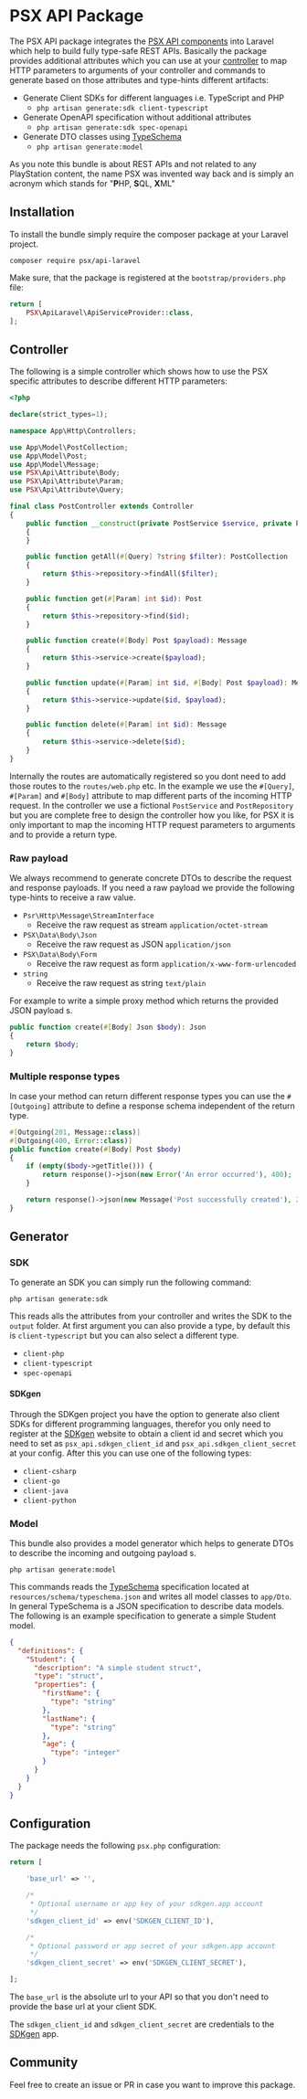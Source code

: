 
# PSX API Package

The PSX API package integrates the [PSX API components](https://phpsx.org/) into Laravel which help
to build fully type-safe REST APIs. Basically the package provides additional attributes which you
can use at your [controller](#controller) to map HTTP parameters to arguments of your controller
and commands to generate based on those attributes and type-hints different artifacts:

* Generate Client SDKs for different languages i.e. TypeScript and PHP
    * `php artisan generate:sdk client-typescript`
* Generate OpenAPI specification without additional attributes
    * `php artisan generate:sdk spec-openapi`
* Generate DTO classes using [TypeSchema](https://typeschema.org/)
    * `php artisan generate:model`

As you note this bundle is about REST APIs and not related to any PlayStation content, the name PSX
was invented way back and is simply an acronym which stands for "**P**HP, **S**QL, **X**ML"

## Installation

To install the bundle simply require the composer package at your Laravel project.

```
composer require psx/api-laravel
```

Make sure, that the package is registered at the `bootstrap/providers.php` file:

```php
return [
    PSX\ApiLaravel\ApiServiceProvider::class,
];
```

## Controller

The following is a simple controller which shows how to use the PSX specific attributes to describe
different HTTP parameters:

```php
<?php

declare(strict_types=1);

namespace App\Http\Controllers;

use App\Model\PostCollection;
use App\Model\Post;
use App\Model\Message;
use PSX\Api\Attribute\Body;
use PSX\Api\Attribute\Param;
use PSX\Api\Attribute\Query;

final class PostController extends Controller
{
    public function __construct(private PostService $service, private PostRepository $repository)
    {
    }

    public function getAll(#[Query] ?string $filter): PostCollection
    {
        return $this->repository->findAll($filter);
    }

    public function get(#[Param] int $id): Post
    {
        return $this->repository->find($id);
    }

    public function create(#[Body] Post $payload): Message
    {
        return $this->service->create($payload);
    }

    public function update(#[Param] int $id, #[Body] Post $payload): Message
    {
        return $this->service->update($id, $payload);
    }

    public function delete(#[Param] int $id): Message
    {
        return $this->service->delete($id);
    }
}
```

Internally the routes are automatically registered so you dont need to add those routes
to the `routes/web.php` etc. In the example we use the `#[Query]`, `#[Param]` and `#[Body]`
attribute to map different parts of the incoming HTTP request. In the controller we use a
fictional `PostService` and `PostRepository` but you are complete free to design the controller
how you like, for PSX it is only important to map the incoming HTTP request parameters to
arguments and to provide a return type.

### Raw payload

We always recommend to generate concrete DTOs to describe the request and response payloads.
If you need a raw payload we provide the following type-hints to receive a raw value.

* `Psr\Http\Message\StreamInterface`
    * Receive the raw request as stream `application/octet-stream`
* `PSX\Data\Body\Json`
    * Receive the raw request as JSON `application/json`
* `PSX\Data\Body\Form`
    * Receive the raw request as form `application/x-www-form-urlencoded`
* `string`
    * Receive the raw request as string `text/plain`

For example to write a simple proxy method which returns the provided JSON payload s.

```php
public function create(#[Body] Json $body): Json
{
    return $body;
}
```

### Multiple response types

In case your method can return different response types you can use the `#[Outgoing]` attribute to
define a response schema independent of the return type.

```php
#[Outgoing(201, Message::class)]
#[Outgoing(400, Error::class)]
public function create(#[Body] Post $body)
{
    if (empty($body->getTitle())) {
        return response()->json(new Error('An error occurred'), 400);
    }

    return response()->json(new Message('Post successfully created'), 201);
}
```

## Generator

### SDK

To generate an SDK you can simply run the following command:

```
php artisan generate:sdk
```

This reads alls the attributes from your controller and writes the SDK to the `output` folder.
At first argument you can also provide a type, by default this is `client-typescript` but you can also
select a different type.

* `client-php`
* `client-typescript`
* `spec-openapi`

#### SDKgen

Through the SDKgen project you have the option to generate also client SDKs for
different programming languages, therefor you only need to register at the [SDKgen](https://sdkgen.app/)
website to obtain a client id and secret which you need to set as `psx_api.sdkgen_client_id` and `psx_api.sdkgen_client_secret`
at your config. After this you can use one of the following types:

* `client-csharp`
* `client-go`
* `client-java`
* `client-python`

### Model

This bundle also provides a model generator which helps to generate DTOs to describe the
incoming and outgoing payload s.

```
php artisan generate:model
```

This commands reads the [TypeSchema](https://typeschema.org/) specification located at `resources/schema/typeschema.json`
and writes all model classes to `app/Dto`. In general TypeSchema is a JSON specification to describe data models.
The following is an example specification to generate a simple Student model.

```json
{
  "definitions": {
    "Student": {
      "description": "A simple student struct",
      "type": "struct",
      "properties": {
        "firstName": {
          "type": "string"
        },
        "lastName": {
          "type": "string"
        },
        "age": {
          "type": "integer"
        }
      }
    }
  }
}
```

## Configuration

The package needs the following `psx.php` configuration:

```php
return [

    'base_url' => '',

    /*
     * Optional username or app key of your sdkgen.app account
     */
    'sdkgen_client_id' => env('SDKGEN_CLIENT_ID'),

    /*
     * Optional password or app secret of your sdkgen.app account
     */
    'sdkgen_client_secret' => env('SDKGEN_CLIENT_SECRET'),

];
```

The `base_url` is the absolute url to your API so that you don't need to provide the
base url at your client SDK.

The `sdkgen_client_id` and `sdkgen_client_secret` are credentials to the [SDKgen](https://sdkgen.app/) app.

## Community

Feel free to create an issue or PR in case you want to improve this package.
